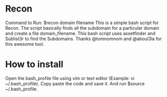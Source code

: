 # Recon

Command to Run: $recon domain filename
This is a simple bash script for Recon.
The script basically finds all the subdomain for a particular domain and create a file domain_filename.
This bash script uses assetfinder and Sublist3r to find the Subdomains.
Thanks @tomnomnom and @aboul3la for this awesome tool.

# How to install
Open the bash_profile file using vim or text editor (Example: vi ~/.bash_profile).
Copy paste the code and save it. 
And run $source ~/.bash_profile.
